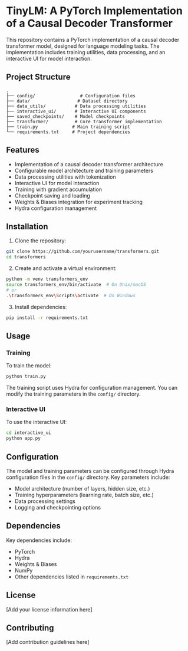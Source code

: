 # TinyLM: A PyTorch Implementation of a Causal Decoder Transformer

This repository contains a PyTorch implementation of a causal decoder transformer model, designed for language modeling tasks. The implementation includes training utilities, data processing, and an interactive UI for model interaction.

## Project Structure

```
.
├── config/                 # Configuration files
├── data/                  # Dataset directory
├── data_utils/           # Data processing utilities
├── interactive_ui/       # Interactive UI components
├── saved_checkpoints/    # Model checkpoints
├── transformer/          # Core transformer implementation
├── train.py             # Main training script
└── requirements.txt     # Project dependencies
```

## Features

- Implementation of a causal decoder transformer architecture
- Configurable model architecture and training parameters
- Data processing utilities with tokenization
- Interactive UI for model interaction
- Training with gradient accumulation
- Checkpoint saving and loading
- Weights & Biases integration for experiment tracking
- Hydra configuration management

## Installation

1. Clone the repository:
```bash
git clone https://github.com/yourusername/transformers.git
cd transformers
```

2. Create and activate a virtual environment:
```bash
python -m venv transformers_env
source transformers_env/bin/activate  # On Unix/macOS
# or
.\transformers_env\Scripts\activate  # On Windows
```

3. Install dependencies:
```bash
pip install -r requirements.txt
```

## Usage

### Training

To train the model:

```bash
python train.py
```

The training script uses Hydra for configuration management. You can modify the training parameters in the `config/` directory.

### Interactive UI

To use the interactive UI:

```bash
cd interactive_ui
python app.py
```

## Configuration

The model and training parameters can be configured through Hydra configuration files in the `config/` directory. Key parameters include:

- Model architecture (number of layers, hidden size, etc.)
- Training hyperparameters (learning rate, batch size, etc.)
- Data processing settings
- Logging and checkpointing options

## Dependencies

Key dependencies include:
- PyTorch
- Hydra
- Weights & Biases
- NumPy
- Other dependencies listed in `requirements.txt`

## License

[Add your license information here]

## Contributing

[Add contribution guidelines here]